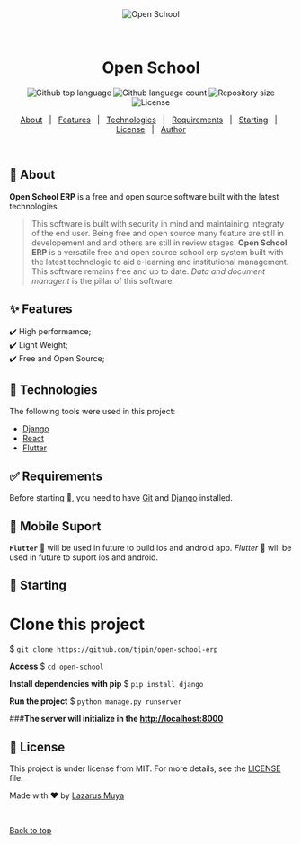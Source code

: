 <div align="center" id="top"> 
  <img src="./.github/app.gif" alt="Open School" />

  &#xa0;

  <!-- <a href="https://openschool.netlify.app">Demo</a> -->
</div>

<h1 align="center">Open School</h1>

<p align="center">
  <img alt="Github top language" src="https://img.shields.io/github/languages/top/{{tjpin}}/open-school-erp?color=56BEB8">

  <img alt="Github language count" src="https://img.shields.io/github/languages/count/{{tjpin}}/open-school-erp?color=56BEB8">

  <img alt="Repository size" src="https://img.shields.io/github/repo-size/{{tjpin}}/open-school-erp?color=56BEB8">

  <img alt="License" src="https://img.shields.io/github/license/{{tjpin}}/open-school-erp?color=56BEB8">

  <!-- <img alt="Github issues" src="https://img.shields.io/github/issues/{{YOUR_GITHUB_USERNAME}}/open-school?color=56BEB8" /> -->

  <!-- <img alt="Github forks" src="https://img.shields.io/github/forks/{{YOUR_GITHUB_USERNAME}}/open-school?color=56BEB8" /> -->

  <!-- <img alt="Github stars" src="https://img.shields.io/github/stars/{{YOUR_GITHUB_USERNAME}}/open-school?color=56BEB8" /> -->
</p>

<!-- Status -->

<!-- <h4 align="center"> 
	🚧  Open School 🚀 Under construction...  🚧
</h4> 

<hr> -->

<p align="center">
  <a href="#dart-about">About</a> &#xa0; | &#xa0; 
  <a href="#sparkles-features">Features</a> &#xa0; | &#xa0;
  <a href="#rocket-technologies">Technologies</a> &#xa0; | &#xa0;
  <a href="#white_check_mark-requirements">Requirements</a> &#xa0; | &#xa0;
  <a href="#checkered_flag-starting">Starting</a> &#xa0; | &#xa0;
  <a href="#memo-license">License</a> &#xa0; | &#xa0;
  <a href="https://github.com/{{tjpin}}" target="_blank">Author</a>
</p>

<br>

## :dart: About ##

**Open School ERP** is a free and open source software built with the latest technologies.
> This software is built with security in mind and maintaining integraty of the end user. Being free and open source many feature are still in developement and and others are still in review stages. 
> **Open School ERP** is a versatile free and open source school erp system built with the latest technologie to aid e-learning and institutional management. This software remains free and up to date. 
*Data and document managent* is the pillar of this software.


## :sparkles: Features ##

:heavy_check_mark: High performamce;\
:heavy_check_mark: Light Weight;\
:heavy_check_mark: Free and Open Source;

## :rocket: Technologies ##

The following tools were used in this project:

- [Django](https://www.djangoproject.com/)
- [React](https://pt-br.reactjs.org/)
- [Flutter](https://www.flutter.dev/)

## :white_check_mark: Requirements ##

Before starting :checkered_flag:, you need to have [Git](https://git-scm.com) and [Django](https://docs.djangoproject.com/en/4.1/intro/install/) installed.

## :checkered_flag: Mobile Suport ##
**`Flutter`** :checkered_flag: will be used in future to build ios and android app.
*Flutter* :checkered_flag: will be used in future to suport ios and android.

## :checkered_flag: Starting ##

# Clone this project
$ ```git clone https://github.com/tjpin/open-school-erp```

**Access**
$ ```cd open-school```

**Install dependencies with pip**
$ ```pip install django```

**Run the project**
$ ```python manage.py runserver```

###**The server will initialize in the <http://localhost:8000>**

## :memo: License ##

This project is under license from MIT. For more details, see the [LICENSE](LICENSE.md) file.


Made with :heart: by <a href="https://github.com/tjpin" target="_blank">Lazarus Muya</a>

&#xa0;

<a href="#top">Back to top</a>
